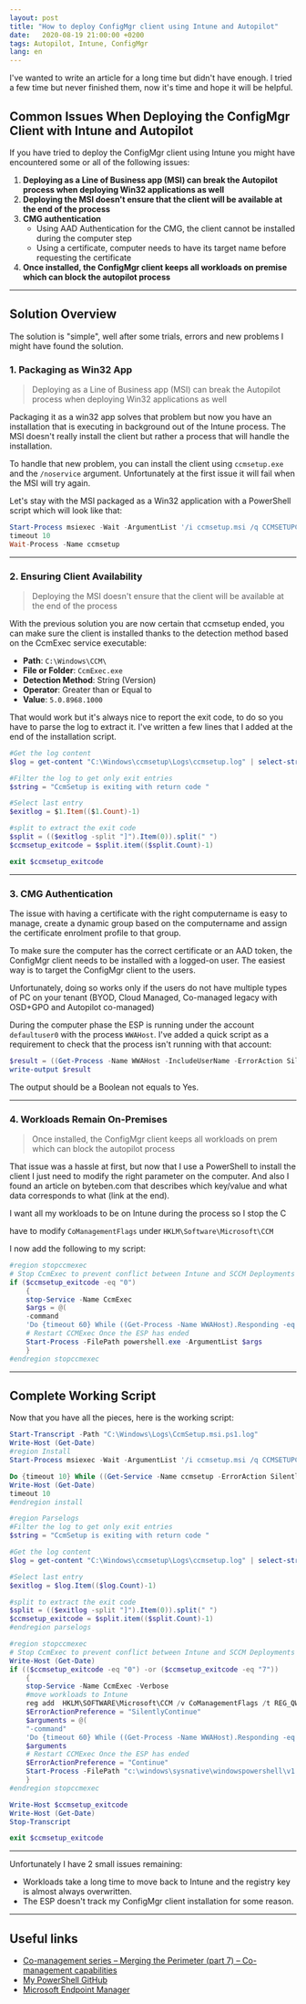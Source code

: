 ```yaml
---
layout: post
title: "How to deploy ConfigMgr client using Intune and Autopilot"
date:   2020-08-19 21:00:00 +0200
tags: Autopilot, Intune, ConfigMgr
lang: en
---
```


I've wanted to write an article for a long time but didn't have enough. I tried a few time but never finished them, now it's time and hope it will be helpful.

## Common Issues When Deploying the ConfigMgr Client with Intune and Autopilot

If you have tried to deploy the ConfigMgr client using Intune you might have encountered some or all of the following issues:

1. **Deploying as a Line of Business app (MSI) can break the Autopilot process when deploying Win32 applications as well**
2. **Deploying the MSI doesn't ensure that the client will be available at the end of the process**
3. **CMG authentication**
   - Using AAD Authentication for the CMG, the client cannot be installed during the computer step
   - Using a certificate, computer needs to have its target name before requesting the certificate
4. **Once installed, the ConfigMgr client keeps all workloads on premise which can block the autopilot process**

---

## Solution Overview

The solution is "simple", well after some trials, errors and new problems I might have found the solution.

### 1. Packaging as Win32 App

> Deploying as a Line of Business app (MSI) can break the Autopilot process when deploying Win32 applications as well

Packaging it as a win32 app solves that problem but now you have an installation that is executing in background out of the Intune process. The MSI doesn't really install the client but rather a process that will handle the installation.

To handle that new problem, you can install the client using `ccmsetup.exe` and the `/noservice` argument. Unfortunately at the first issue it will fail when the MSI will try again.

Let's stay with the MSI packaged as a Win32 application with a PowerShell script which will look like that:

```powershell
Start-Process msiexec -Wait -ArgumentList '/i ccmsetup.msi /q CCMSETUPCMD="CCMHOSTNAME=CMG.CLOUDAPP.NET/CCM_Proxy_MutualAuth/<id> SMSSiteCode=P01 SMSMP=mp.ad.local AADTENANTID=11111111-1111-1111-1111-111111111111 AADCLIENTAPPID=22222222-2222-2222-2222-222222222222 AADRESOURCEURI=https://ConfigMgr /nocrlcheck"'
timeout 10
Wait-Process -Name ccmsetup
```

---

### 2. Ensuring Client Availability

> Deploying the MSI doesn't ensure that the client will be available at the end of the process

With the previous solution you are now certain that ccmsetup ended, you can make sure the client is installed thanks to the detection method based on the CcmExec service executable:

- **Path**: `C:\Windows\CCM\`
- **File or Folder**: `CcmExec.exe`
- **Detection Method**: String (Version)
- **Operator**: Greater than or Equal to
- **Value**: `5.0.8968.1000`

That would work but it's always nice to report the exit code, to do so you have to parse the log to extract it. I've written a few lines that I added at the end of the installation script.

```powershell
#Get the log content
$log = get-content "C:\Windows\ccmsetup\Logs\ccmsetup.log" | select-string $string

#Filter the log to get only exit entries
$string = "CcmSetup is exiting with return code "

#Select last entry
$exitlog = $1.Item(($1.Count)-1)

#split to extract the exit code
$split = (($exitlog -split "]").Item(0)).split(" ")
$ccmsetup_exitcode = $split.item(($split.Count)-1)

exit $ccmsetup_exitcode
```

---

### 3. CMG Authentication

The issue with having a certificate with the right computername is easy to manage, create a dynamic group based on the computername and assign the certificate enrolment profile to that group.

To make sure the computer has the correct certificate or an AAD token, the ConfigMgr client needs to be installed with a logged-on user. The easiest way is to target the ConfigMgr client to the users.

Unfortunately, doing so works only if the users do not have multiple types of PC on your tenant (BYOD, Cloud Managed, Co-managed legacy with OSD+GPO and Autopilot co-managed)

During the computer phase the ESP is running under the account `defaultuser0` with the process `WWAHost`. I've added a quick script as a requirement to check that the process isn't running with that account:

```powershell
$result = ((Get-Process -Name WWAHost -IncludeUserName -ErrorAction SilentlyContinue).UserName | select-string defaultuser0) -ne $null
write-output $result
```

The output should be a Boolean not equals to Yes.

---

### 4. Workloads Remain On-Premises

> Once installed, the ConfigMgr client keeps all workloads on prem which can block the autopilot process

That issue was a hassle at first, but now that I use a PowerShell to install the client I just need to modify the right parameter on the computer. And also I found an article on byteben.com that describes which key/value and what data corresponds to what (link at the end).

I want all my workloads to be on Intune during the process so I stop the C

have to modify `CoManagementFlags` under `HKLM\Software\Microsoft\CCM`

I now add the following to my script:

```powershell
#region stopccmexec
# Stop CcmExec to prevent conflict between Intune and SCCM Deployments
if ($ccmsetup_exitcode -eq "0")
    {
    stop-Service -Name CcmExec
    $args = @(
    -command
    'Do {timeout 60} While ((Get-Process -Name WWAHost).Responding -eq $true) Start-Service -Name CcmExec ; timeout 60 ; reg add  HKLM\SOFTWARE\Microsoft\CCM /v CoManagementFlags /t REG_QWORD /f /d 255')
    # Restart CCMExec Once the ESP has ended
    Start-Process -FilePath powershell.exe -ArgumentList $args
    }
#endregion stopccmexec
```

---

## Complete Working Script

Now that you have all the pieces, here is the working script:

```powershell
Start-Transcript -Path "C:\Windows\Logs\CcmSetup.msi.ps1.log"
Write-Host (Get-Date)
#region Install
Start-Process msiexec -Wait -ArgumentList '/i ccmsetup.msi /q CCMSETUPCMD="CCMHOSTNAME=CMG.CLOUDAPP.NET/CCM_Proxy_MutualAuth/<id> SMSSiteCode=P01 SMSMP=mp.ad.local AADTENANTID=11111111-1111-1111-1111-111111111111 AADCLIENTAPPID=22222222-2222-2222-2222-222222222222 AADRESOURCEURI=https://ConfigMgr /nocrlcheck"'

Do {timeout 10} While ((Get-Service -Name ccmsetup -ErrorAction SilentlyContinue) -ne $null)
Write-Host (Get-Date)
timeout 10
#endregion install

#region Parselogs
#Filter the log to get only exit entries
$string = "CcmSetup is exiting with return code "

#Get the log content
$log = get-content "C:\Windows\ccmsetup\Logs\ccmsetup.log" | select-string $string

#Select last entry
$exitlog = $log.Item(($log.Count)-1)

#split to extract the exit code
$split = (($exitlog -split "]").Item(0)).split(" ")
$ccmsetup_exitcode = $split.item(($split.Count)-1)
#endregion parselogs

#region stopccmexec
# Stop CcmExec to prevent conflict between Intune and SCCM Deployments
Write-Host (Get-Date)
if (($ccmsetup_exitcode -eq "0") -or ($ccmsetup_exitcode -eq "7"))
    {
    stop-Service -Name CcmExec -Verbose
    #move workloads to Intune
    reg add  HKLM\SOFTWARE\Microsoft\CCM /v CoManagementFlags /t REG_QWORD /f /d 255
    $ErrorActionPreference = "SilentlyContinue"
    $arguments = @(
    "-command"
    'Do {timeout 60} While ((Get-Process -Name WWAHost).Responding -eq $true) Start-Service -Name CcmExec -verbose;  Timeout 240; Invoke-WMIMethod -ComputerName $env:computername -Namespace root\ccm -Class SMS_CLIENT -Name TriggerSchedule "{00000000-0000-0000-0000-000000000021}"; timeout 1200; reg add  HKLM\SOFTWARE\Microsoft\CCM /v CoManagementFlags /t REG_QWORD /f /d 255 >> C:\Windows\Logs\CcmSetup.msi.ps1.log')
    $arguments
    # Restart CCMExec Once the ESP has ended
    $ErrorActionPreference = "Continue"
    Start-Process -FilePath "c:\windows\sysnative\windowspowershell\v1.0\powershell.exe" -ArgumentList $arguments
    }
#endregion stopccmexec

Write-Host $ccmsetup_exitcode
Write-Host (Get-Date)
Stop-Transcript

exit $ccmsetup_exitcode
```

---

Unfortunately I have 2 small issues remaining:

- Workloads take a long time to move back to Intune and the registry key is almost always overwritten.
- The ESP doesn't track my ConfigMgr client installation for some reason.

---

## Useful links

- [Co-management series – Merging the Perimeter (part 7) – Co-management capabilities](https://byteben.com/bb/co-management-series-merging-the-perimeter-part-7-co-management-capabilities/)
- [My PowerShell GitHub](https://github.com/ncheymol/PowerShell)
- [Microsoft Endpoint Manager](https://endpoint.microsoft.com/)
